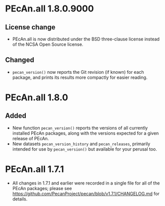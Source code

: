 # PEcAn.all 1.8.0.9000

## License change
* PEcAn.all is now distributed under the BSD three-clause license instead of the NCSA Open Source license.

## Changed
* `pecan_version()` now reports the Git revision (if known) for each package,
  and prints its results more compactly for easier reading.

# PEcAn.all 1.8.0

## Added

* New function `pecan_version()` reports the versions of all currently
  installed PEcAn packages, along with the versions expected for a given
  release of PEcAn.
* New datasets `pecan_version_history` and `pecan_releases`, primarily intended
  for use by `pecan_version()` but available for your perusal too.


# PEcAn.all 1.7.1

* All changes in 1.7.1 and earlier were recorded in a single file for all of the PEcAn packages; please see 
https://github.com/PecanProject/pecan/blob/v1.7.1/CHANGELOG.md for details.
